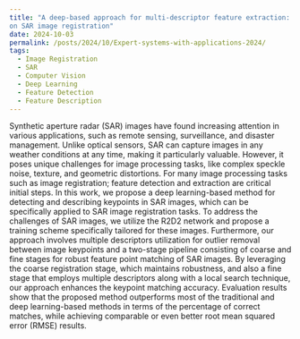 ```yaml
---
title: "A deep-based approach for multi-descriptor feature extraction: Applications
on SAR image registration" 
date: 2024-10-03
permalink: /posts/2024/10/Expert-systems-with-applications-2024/
tags:
  - Image Registration
  - SAR
  - Computer Vision
  - Deep Learning
  - Feature Detection
  - Feature Description
---
```



<!-- [A deep-based approach for multi-descriptor feature extraction: Applications on SAR image registration](https://www.sciencedirect.com/science/article/abs/pii/S0957417424011576) -->


Synthetic aperture radar (SAR) images have found increasing attention in various applications, such as remote
sensing, surveillance, and disaster management. Unlike optical sensors, SAR can capture images in any weather
conditions at any time, making it particularly valuable. However, it poses unique challenges for image
processing tasks, like complex speckle noise, texture, and geometric distortions. For many image processing
tasks such as image registration; feature detection and extraction are critical initial steps. In this work, we
propose a deep learning-based method for detecting and describing keypoints in SAR images, which can be
specifically applied to SAR image registration tasks. To address the challenges of SAR images, we utilize the
R2D2 network and propose a training scheme specifically tailored for these images. Furthermore, our approach
involves multiple descriptors utilization for outlier removal between image keypoints and a two-stage pipeline
consisting of coarse and fine stages for robust feature point matching of SAR images. By leveraging the coarse
registration stage, which maintains robustness, and also a fine stage that employs multiple descriptors along
with a local search technique, our approach enhances the keypoint matching accuracy. Evaluation results show
that the proposed method outperforms most of the traditional and deep learning-based methods in terms of
the percentage of correct matches, while achieving comparable or even better root mean squared error (RMSE)
results.




<!-- {% include figure image_path="/assets/papers_miscs/Expert_Systems_with_Applications_2024/Methodology.png" alt="Scheme" caption="Scheme" %}

{% include figure image_path="/assets/papers_miscs/Expert_Systems_with_Applications_2024/CoarseRegistration.png" alt="Coarse Registration" caption="Coarse Registration" %}

{% include figure image_path="/assets/papers_miscs/Expert_Systems_with_Applications_2024/FineRegistration.png" alt="Fine Registration" caption=""Fine Registration"" %}

{% include figure image_path="/assets/papers_miscs/Expert_Systems_with_Applications_2024/FeatureMatchingFineStage.png" alt="Feature Matching in Fine Stage" caption="Feature Matching in Fine Stage" %}

{% include figure image_path="/assets/papers_miscs/Expert_Systems_with_Applications_2024/PatchBasedMatching.png" alt="Patch-based Matching in Fine Stage" caption="Patch-based Matching in Fine Stage" %}

{% include figure image_path="/assets/papers_miscs/Expert_Systems_with_Applications_2024/Results.png" alt="Results" caption="Comparisons" %}
 -->

